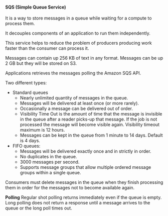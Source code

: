 #### SQS (Simple Queue Service)

It is a way to store messages in a queue while waiting for a compute to process them.

It decouples components of an application to run them independently.

This service helps to reduce the problem of producers producing work faster than the consumer can process it. 

Messages can contain up 256 KB of text in any format.
Messages can be up 2 GB but they will be stored on S3.

Applications retrieves the messages polling the Amazon SQS API.

Two different types:
-   Standard queues
    -   Nearly unlimited quantity of messages in the queue.
    -   Messages will be delivered at least once (or more rarely).
    -   Occasionally a message can be delivered out of order. 
    -   Visibility Time Out is the amount of time that the message is invisible in the queue after a reader picks-up that message. If the job is not processed the message will become visible again. Visibility timeout maximum is 12 hours.
    -   Messages can be kept in the queue from 1 minute to 14 days. Default is 4 days.
-   FIFO queues:
    - Messages will be delivered exactly once and in strictly in order.
    - No duplicates in the queue.
    - 3000 messages per second.
    - Supports message groups that allow multiple ordered message groups within a single queue.

Consumers must delete messages in the queue when they finish processing them in order for the messages not to become available again.

**Polling**
Regular shot polling returns immediately even if the queue is empty. Long polling does not return a response until a message arrives to the queue or the long poll times out.
